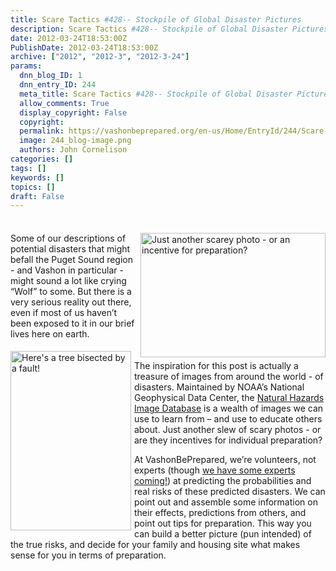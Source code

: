 ```yaml
---
title: Scare Tactics #428-- Stockpile of Global Disaster Pictures
description: Scare Tactics #428-- Stockpile of Global Disaster Pictures
date: 2012-03-24T18:53:00Z
PublishDate: 2012-03-24T18:53:00Z
archive: ["2012", "2012-3", "2012-3-24"]
params:
  dnn_blog_ID: 1
  dnn_entry_ID: 244
  meta_title: Scare Tactics #428-- Stockpile of Global Disaster Pictures
  allow_comments: True
  display_copyright: False
  copyright:
  permalink: https://vashonbeprepared.org/en-us/Home/EntryId/244/Scare-Tactics-428-Stockpile-of-Global-Disaster-Pictures
  image: 244_blog-image.png
  authors: John Cornelison
categories: []
tags: []
keywords: []
topics: []
draft: False
---
```


<div class="wlWriterHeaderFooter" style="padding-bottom: 4px; margin: 0px; padding-left: 0px; padding-right: 0px; float: none; padding-top: 4px;"></div>
<p><a href="http://www.ngdc.noaa.gov/hazardimages/picture/show/1410" title="Just another scarey photo - or an incentive for preparation?"><img width="296" height="199" title="Just another scarey photo - or an incentive for preparation?" align="right" style="background-image: none;   margin: 0px 0px 5px 5px; padding-left: 0px; padding-right: 0px; display: inline; float: right;   padding-top: 0px;border: 0px;" alt="Just another scarey photo - or an incentive for preparation?" src="./images/244/Scare-Tactics-428_A109-image_6.png" /></a>Some of our descriptions of potential disasters that might befall the Puget Sound region - and Vashon in particular - might sound a lot like crying &ldquo;Wolf&rdquo; to some. But there is a very serious reality out there, even if most of us haven&rsquo;t been exposed to it in our brief lives here on earth. </p>
<p><a href="http://www.ngdc.noaa.gov/hazardimages/picture/show/1617" title="Here's a tree bisected by a fault!"><img width="193" height="287" title="Here's a tree bisected by a fault!" align="left" style="background-image: none;   margin: 5px 5px 5px 0px; padding-left: 0px; padding-right: 0px; display: inline; float: left;   padding-top: 0px;border: 0px solid;" alt="Here's a tree bisected by a fault!" src="./images/244/Scare-Tactics-428_A109-image_5.png" /></a>The inspiration for this post is actually a treasure of images from around the world - of disasters. Maintained by NOAA&rsquo;s National Geophysical Data Center, the <a href="http://www.ngdc.noaa.gov/hazardimages/" target="_blank">Natural Hazards Image Database</a> is a wealth of images we can use to learn from &ndash; and use to educate others about. Just another slew of scary photos - or are they incentives for individual preparation?</p>
<p>At VashonBePrepared, we&rsquo;re volunteers, not experts (though <a href="/Areyouready.aspx">we have some experts coming!</a>) at predicting the probabilities and real risks of these predicted disasters. We can point out and assemble some information on their effects, predictions from others, and point out tips for preparation. This way you can build a better picture (pun intended) of the true risks, and decide for your family and housing site what makes sense for you in terms of preparation.</p>
